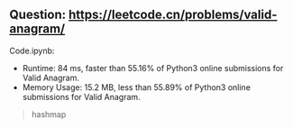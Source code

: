## Question: https://leetcode.cn/problems/valid-anagram/

Code.ipynb:
* Runtime: 84 ms, faster than 55.16% of Python3 online submissions for Valid Anagram.
* Memory Usage: 15.2 MB, less than 55.89% of Python3 online submissions for Valid Anagram.
> hashmap

